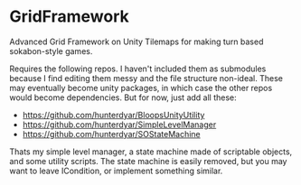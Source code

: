 # GridFramework
Advanced Grid Framework on Unity Tilemaps for making turn based sokabon-style games.

Requires the following repos. I haven't included them as submodules because I find editing them messy and the file structure non-ideal. These may eventually become unity packages, in which case the other repos would become dependencies.
But for now, just add all these:

- https://github.com/hunterdyar/BloopsUnityUtility
- https://github.com/hunterdyar/SimpleLevelManager
- https://github.com/hunterdyar/SOStateMachine

Thats my simple level manager, a state machine made of scriptable objects, and some utility scripts. The state machine is easily removed, but you may want to leave ICondition, or implement something similar.
